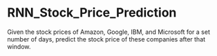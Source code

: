 # RNN_Stock_Price_Prediction
Given the stock prices of Amazon, Google, IBM, and Microsoft for a set number of days, predict the stock price of these companies after that window.
